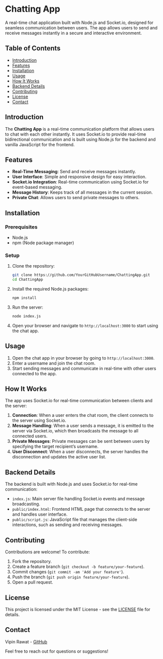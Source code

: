 # Chatting App

A real-time chat application built with Node.js and Socket.io, designed for seamless communication between users. The app allows users to send and receive messages instantly in a secure and interactive environment.

## Table of Contents

- [Introduction](#introduction)
- [Features](#features)
- [Installation](#installation)
- [Usage](#usage)
- [How It Works](#how-it-works)
- [Backend Details](#backend-details)
- [Contributing](#contributing)
- [License](#license)
- [Contact](#contact)

## Introduction

The **Chatting App** is a real-time communication platform that allows users to chat with each other instantly. It uses Socket.io to provide real-time bidirectional communication and is built using Node.js for the backend and vanilla JavaScript for the frontend.

## Features

- **Real-Time Messaging**: Send and receive messages instantly.
- **User Interface**: Simple and responsive design for easy interaction.
- **Socket.io Integration**: Real-time communication using Socket.io for event-based messaging.
- **Message History**: Keeps track of all messages in the current session.
- **Private Chat**: Allows users to send private messages to others.

## Installation

### Prerequisites

- Node.js
- npm (Node package manager)

### Setup

1. Clone the repository:
    ```sh
    git clone https://github.com/YourGitHubUsername/ChattingApp.git
    cd ChattingApp
    ```

2. Install the required Node.js packages:
    ```sh
    npm install
    ```

3. Run the server:
    ```sh
    node index.js
    ```

4. Open your browser and navigate to `http://localhost:3000` to start using the chat app.

## Usage

1. Open the chat app in your browser by going to `http://localhost:3000`.
2. Enter a username and join the chat room.
3. Start sending messages and communicate in real-time with other users connected to the app.

## How It Works

The app uses Socket.io for real-time communication between clients and the server:

1. **Connection**: When a user enters the chat room, the client connects to the server using Socket.io.
2. **Message Handling**: When a user sends a message, it is emitted to the server via Socket.io, which then broadcasts the message to all connected users.
3. **Private Messages**: Private messages can be sent between users by specifying the target recipient’s username.
4. **User Disconnect**: When a user disconnects, the server handles the disconnection and updates the active user list.

## Backend Details

The backend is built with Node.js and uses Socket.io for real-time communication:

- `index.js`: Main server file handling Socket.io events and message broadcasting.
- `public/index.html`: Frontend HTML page that connects to the server and handles user interface.
- `public/script.js`: JavaScript file that manages the client-side interactions, such as sending and receiving messages.

## Contributing

Contributions are welcome! To contribute:

1. Fork the repository.
2. Create a feature branch (`git checkout -b feature/your-feature`).
3. Commit changes (`git commit -am 'Add your feature'`).
4. Push the branch (`git push origin feature/your-feature`).
5. Open a pull request.

## License

This project is licensed under the MIT License - see the [LICENSE](LICENSE) file for details.

## Contact

Vipin Rawat - [GitHub](https://github.com/vipinrawat01)

Feel free to reach out for questions or suggestions!